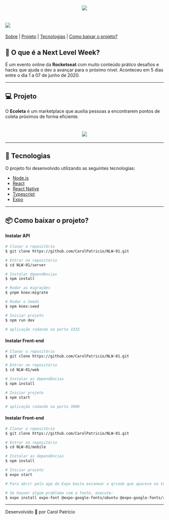 <h1 align="center">
    <img src="https://ik.imagekit.io/carolina17/ecoleta_Wc8vGVvs5.svg">
</h1>
<h1 >
    <img src="https://ik.imagekit.io/carolina17/gifNlw_6Gw20ORmf.gif">
</h1>

 [Sobre](#-o-que-é-a-Next-Level-Week?) |  [Projeto](#projeto) |  [Tecnologias](#tecnologias) |  [Como baixar o projeto?](#como-baixar-o-projeto?)

## 💬 O que é a Next Level Week?

É um evento online da **Rocketseat** com muito conteúdo prático desafios e hacks que ajuda o dev a avançar para o próximo nível. Aconteceu em 5 dias entre o dia 1 a 07 de junho de 2020. 

---

## 💻 Projeto
O **Ecoleta** é um marketplace que auxilia pessoas a encontrarem pontos de coleta próximos de forma eficiente.

<h1 align="center">
<img src="https://ik.imagekit.io/carolina17/ecoleta_hZn2yAfbb.png">
</h1>

---
## 🚀 Tecnologias 
O projeto foi desenvolvido utilizando as seguintes tecnologias:

- [Node.js](https://nodejs.org/en/)
- [React](https://reactjs.org/)
- [React Native](https://reactnative.dev/)
- [Typescript](https://www.typescriptlang.org/)
- [Expo](https://expo.io/)

---

## 📦 Como baixar o projeto?

#### Instalar API
```bash
# Clonar o repositório
$ git clone https://github.com/CarolPatricio/NLW-01.git

# Entrar no repositório
$ cd NLW-01/server

# Instalar dependências
$ npm install

# Rodar as migrações
$ ynpm knex:migrate

# Rodar o Seeds
$ npm knex:seed

# Iniciar projeto
$ npm run dev

# aplicação rodando na porta 3333
```

#### Instalar Front-end
```bash
# Clonar o repositório
$ git clone https://github.com/CarolPatricio/NLW-01.git

# Entrar no repositório
$ cd NLW-01/web

# Instalar as dependências
$ npm install

# Iniciar projeto
$ npm start

# aplicação rodando na porta 3000
```


#### Instalar Front-end
```bash
# Clonar o repositório
$ git clone https://github.com/CarolPatricio/NLW-01.git

# Entrar no repositório
$ cd NLW-01/mobile

# Instalar as dependências
$ npm install

# Iniciar projeto
$ expo start

# Para abrir pelo app do Expo basta escanear o qrcode que aparece no terminal ou na página da aplicação

# Se houver algum problema com a fonte, execute:
$ expo install expo-font @expo-google-fonts/ubuntu @expo-google-fonts/roboto
```

--- 
Desenvolvido 💙 por Carol Patrício